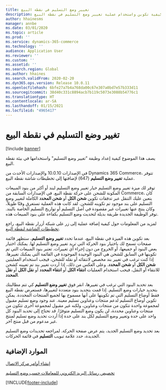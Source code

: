 ```yaml
---
title: تغيير ‏‫وضع التسليم‬ في نقطة البيع
description: يصف هذا الموضوع كيفية تكوين واستخدام عملية تغيير وضع التسليم في نقطة البيع.
author: hhainesms
manager: annbe
ms.date: 03/01/2020
ms.topic: article
ms.prod: ''
ms.service: dynamics-365-commerce
ms.technology: ''
audience: Application User
ms.reviewer: ''
ms.custom: ''
ms.assetid: ''
ms.search.region: Global
ms.author: hhaines
ms.search.validFrom: 2020-02-20
ms.dyn365.ops.version: Release 10.0.11
ms.openlocfilehash: 6bfe27a7b4a768da00c67e307a0bd7e57b333d11
ms.sourcegitcommit: 38d40c331c8894acb7b119c5073e3088b54776c1
ms.translationtype: HT
ms.contentlocale: ar-SA
ms.lasthandoff: 01/15/2021
ms.locfileid: "4965417"
---
```

# <a name="change-mode-of-delivery-in-pos"></a>تغيير ‏‫وضع التسليم‬ في نقطة البيع

[!include [banner](includes/banner.md)]

يصف هذا الموضوع كيفية إعداد وظيفة "تغيير وضع التسليم" واستخدامها في بيئة نقطة البيع. 

في الإصدارات 10.0.10 والإصدارات الأحدث من Dynamics 365 Commerce، تتوفر عملية **تغيير وضع التسليم** (647) لإضافتها إلى تخطيطات شاشة نقطة البيع.

توفر لك ميزة تغيير وضع التسليم خيار تغيير وضع التسليم لبند أو أكثر من بنود المبيعات المكونة للشحن على حركة نقطة البيع. في الإصدارات السابقة من Commerce، كان يتعين عليك التنقل عبر تدفقات تكوين **شحن الكل‬** أو **شحن المحدد** الكاملة لتغيير وضع التسليم على بند موجود تم تكوينه للشحن. لقد كانت هذه العملية تستغرق وقتًا طويلاً، وكان ينتج عنها تغييرات غير مقصودة في أصل التسليم أو تواريخ التسليم الخاصة بالبند. توفر الوظيفة الجديدة طريقة بديلة لتحديث وضع التسليم بكفاءة على بنود المبيعات هذه.

لمزيد من المعلومات حول كيفية إضافة عملية إلى زر على شبكة أزرار نقطة البيع، راجع [تخطيطات الشاشة لنقطة البيع](https://docs.microsoft.com/dynamics365/commerce/pos-screen-layouts).

بعد تكوين هذه الميزة في نقطة البيع، عندما تحدد **تغيير وضع التسليم**، ستظهر قائمة صفحات تسمح لك باختيار بنود الحركة التي تريد تغيير وضع التسليم لها. يمكنك اختيار بعض البنود أو جميعها، أو الخروج من دون إجراء أي تغييرات. تعتبر بنود المبيعات التي تم تكوينها في السابق للشحن هي البنود الوحيدة الموجودة في القائمة التي يمكنك تغييرها. إذا كنت ترغب في تغيير بند مخصص لانتقائه أو نقله للشحن، فيجب استخدام العمليتين **شحن الكل** أو **شحن المحدد**. وعلى العكس من ذلك، إذا أردت تغيير بند تم تعيينه كشحن للانتقاء أو النقل، فيحب استخدام العمليات  **انتقاء الكل** أو **انتقاء المحدد** أو **نقل الكل** أو **نقل المحدد**.

بعد تحديد البنود التي ترغب في تغييرها، انقر فوق **تغيير وضع التسليم** كي تتم مطالبتك بتحديد خيارات وضع التسليم. إذا قمت بتحديد بنود متعددة لتغييرها، فستعرض نقطة البيع فقط أوضاع التسليم التي تم تكوينها على أنها مسموح بها لجميع المنتجات المحددة. يمكن تكوين أوضاع التسليم لدعم منتجات وعناوين تسليم معينة. عند وجود وضع تسليم مقبول لمجموعة واحدة تتكون من منتجات وعناوين، ولكنه غير مقبول لمجموعة أخرى تتكون من منتجات وعناوين محددة، لن يكون وضع التسليم متوفرًا. قد تحتاج إلى تحديد البنود كل واحد على حدة وتغيير وضع التسليم لكل بند على حدة إذا أردت تحديد وضع تسليم لمنتج غير مدعوم من قبل منتج آخر.  

بعد تحديد وضع التسليم الجديد، يتم عرض صفحة الحركة. لمراجعه تحديدات وضع التسليم الجديدة، حدد علامة تبويب **التسليم** في قائمة الحركات.

## <a name="additional-resources"></a>الموارد الإضافية

[إنشاء أوامر مركز الاتصال](tasks/create-call-center-orders.md)

[تخصيص رسائل البريد الكتروني للمعاملات حسب وضع التسليم](customize-email-delivery-mode.md)


[!INCLUDE[footer-include](../includes/footer-banner.md)]